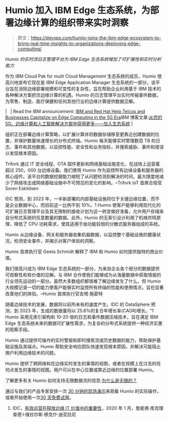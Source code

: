 # Humio 加入 IBM Edge 生态系统，为部署边缘计算的组织带来实时洞察

> 原文：<https://devops.com/humio-joins-the-ibm-edge-ecosystem-to-bring-real-time-insights-to-organizations-deploying-edge-computing/>

*Humio 的实时流日志管理平台为 IBM Edge 生态系统增加了可扩展性和实时分析能力*

作为 IBM Cloud Pak for multi Cloud Management 生态系统的成员，Humio 很高兴地宣布它现在是 IBM Edge Application Manager 生态系统的一部分，该平台旨在消除边缘部署规模和可变性的复杂性，旨在帮助企业利用基于 IBM 技术的各种解决方案抓住边缘计算的机遇。Humio 的日志管理平台实时传输事件数据，为零售、制造、医疗保健和任何其他行业的边缘计算提供数据见解。

|   | Read the IBM announcement: [IBM and Red Hat Help Telcos and Businesses Capitalize on Edge Computing in the 5G Era](https://newsroom.ibm.com/2020-05-05-IBM-and-Red-Hat-Launch-New-Edge-Computing-Solutions-for-the-5G-Era)IBM 博客文章:[从您的 5G、边缘计算和人工智能解决方案中获得更多——加入生态系统](https://www.ibm.com/blogs/business-partners/join-the-edge-ecosystem) |

组织正在部署边缘计算策略，以扩展计算并将数据存储移至更靠近创建数据的位置，并保护数量快速增长的分布式终端。Humio 每天能够实时管理数百 TB 的日志、事件和其他数据，以监控性能、安全性和业务指标，并搜索威胁、事件和错误以发现根本原因。

Trifork 通过 IT 安全线程、OTA 固件更新和网络基础设施变化，在战场上运营着超过 250，000 台边缘设备。我们使用 Humio 作为监控所有边缘设备和服务器的核心组件。该平台的数据挖掘能力缩短了从问题检测到解决的时间，最大限度地减少了网络攻击或网络基础设施中不可预见的变化的影响。–Trifork IoT 首席合规官 Soren Eskildsen

IDC 预测，到 2023 年，一半新部署的内部基础设施将位于关键边缘位置，而不是企业数据中心，而目前这一比例不到 10%。1 Humio 使客户能够利用现代化的可扩展日志管理平台及其无限制的接收计划为这一转变做好准备，允许用户存储来自分布式系统的任意数量的数据。此外，Humio 的无索引设计利用了机械共鸣原理，降低了 CPU 功耗需求，使其适用于由功能较弱的分散式服务器组成的系统。

Humio 从边缘设备、网关和服务器收集机器数据，以监控整个基础设施的健康状况，检测安全事件，并揭示对客户体验的洞察。

Humio 首席执行官 Geeta Schmidt 解释了 IBM 和 Humio 如何提供独特的商业价值。

我们很高兴成为 IBM Edge 生态系统的一部分，为来自企业各个部分的数据提供可观察性和有价值的见解。与 IBM 合作使我们能够成为从海量数据中获取情报的行业领先运动的一部分。虽然大多数组织都很难了解边缘发生了什么，但 Humio 大规模记录一切的能力使客户能够实时监控所有终端的性能和使用情况，旨在显著改善他们的体验。–Humio 首席执行官吉塔·施密特

随着边缘技术的发展，数据将以前所未有的速度产生。IDC 的 DataSphere 预测，到 2023 年，生成的数据量将以 25.8%的复合年增长率(CAGR)增长。“1 Humio 采用无索引架构和 10-20 倍的日志和事件数据压缩技术，旨在满足 IBM Edge 生态系统未来的数据可扩展性需求，为复杂的分布式系统提供一种经济实惠的观察手段。

Humio 通过提供可操作的实时警报和即时搜索流或历史数据的能力，帮助保护基础设施及其端点。Humio 帮助安全响应团队快速发现根本原因，并解决可能阻止用户利用边缘技术的问题。

Humio 提供了跨网络和在边缘实时发生的事情的视图，或者在规模上在过去的任何点发生的事情的视图。用户可以在中心位置或靠近边缘的位置部署 Humio。

了解更多有关 Humio 如何支持无限数据流的信息:[为什么是无限的？](https://www.humio.com/unlimited-ingest)

通过与我们的产品专家安排一次 [](https://www.humio.com/request-demo) [30 分钟的现场演示](https://www.humio.com/request-demo)来观看 Humio 的实际操作，或者开始使用一次[30 天免费试用](https://www.humio.com/getting-started)。

1.  IDC，[有效运营在释放边缘 IT 价值中的重要性](https://www.ibm.com/account/reg/us-en/signup?formid=urx-42587)，2020 年 1 月，詹妮弗·库克理查德·l·维拉尔斯·穆克什·迪亚拉尼